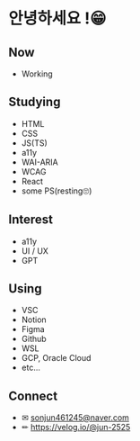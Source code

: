 # 안녕하세요 !😁

## Now
- Working

## Studying
- HTML
- CSS
- JS(TS)
- a11y
- WAI-ARIA
- WCAG
- React
- some PS(resting🙄)

## Interest 
- a11y
- UI / UX
- GPT

## Using
- VSC
- Notion
- Figma
- Github
- WSL
- GCP, Oracle Cloud
- etc...

## Connect
- ✉ sonjun461245@naver.com
- ✏ https://velog.io/@jun-2525
